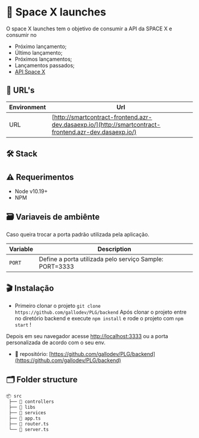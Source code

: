 
# 🚀 Space X launches

O space X launches tem o objetivo de consumir a API da SPACE X e consumir no  
- Próximo lançamento;
- Último lançamento;
- Próximos lançamentos;
- Lançamentos passados;
- [API Space X ](https://github.com/r-spacex/SpaceX-API/tree/master/docs#rspacex-api-docs)

## 🔗 URL's

| Environment | Url |
| --- | --- |
| URL | [http://smartcontract-frontend.azr-dev.dasaexp.io/](http://smartcontract-frontend.azr-dev.dasaexp.io/)

## 🛠 Stack


## ⚠️ Requerimentos

- Node v10.19+
- NPM

## 🗃 Variaveis de ambiênte

Caso queira trocar a porta padrão utilizada pela aplicação.

| Variable | Description |
| --- | --- |
| `PORT` | Define a porta utilizada pelo serviço Sample: PORT=3333 |

## 🎬 Instalação

- Primeiro clonar o projeto `git clone https://github.com/gallodev/PLG/backend` 
    Após clonar o projeto entre no diretório backend e execute `npm install` e rode o projeto com `npm start` !

Depois em seu navegador acesse [http://localhost:3333](http://localhost:3333) ou a porta personalizada de acordo com o seu env.

- 📁 repositório: [https://github.com/gallodev/PLG/backend](https://github.com/gallodev/PLG/backend)

## 🗂 Folder structure

```bash
📦 src
 ├── 📂 controllers
 ├── 📂 libs
 ├── 📂 services
 ├── 📜 app.ts
 ├── 📜 router.ts
 └── 📜 server.ts
```